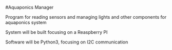 #Aquaponics Manager

Program for reading sensors and managing lights and other components for aquaponics system

System will be built focusing on a Reaspberry PI

Software will be Python3, focusing on I2C communication

